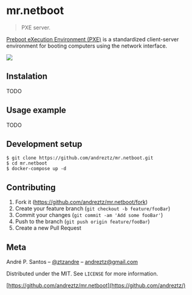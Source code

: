 # mr.netboot

> PXE server.

[Preboot eXecution Environment (PXE)](https://en.wikipedia.org/wiki/Preboot_Execution_Environment) is a standardized client-server environment for booting computers using the network interface.


![](../header.png)

## Instalation

TODO

## Usage example

TODO

## Development setup

```
$ git clone https://github.com/andreztz/mr.netboot.git 
$ cd mr.netboot
$ docker-compose up -d
```
## Contributing

1. Fork it (<https://github.com/andreztz/mr.netboot/fork>)
2. Create your feature branch (`git checkout -b feature/fooBar`)
3. Commit your changes (`git commit -am 'Add some fooBar'`)
4. Push to the branch (`git push origin feature/fooBar`)
5. Create a new Pull Request

## Meta

André P. Santos – [@ztzandre](https://twitter.com/ztzandre) – andreztz@gmail.com

Distributed under the MIT. See `LICENSE` for more information.

[https://github.com/andreztz/mr.netboot](https://github.com/andreztz/)
